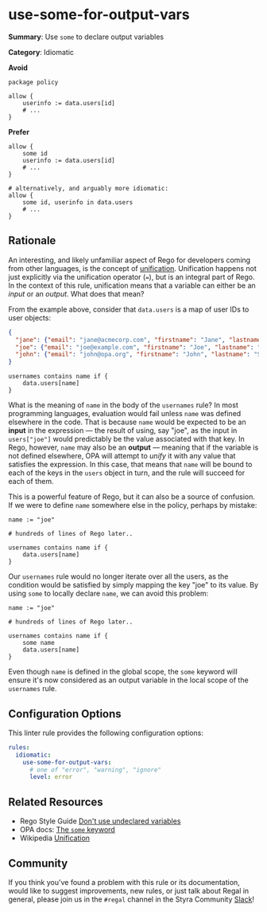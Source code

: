# use-some-for-output-vars

**Summary**: Use `some` to declare output variables

**Category**: Idiomatic

**Avoid**
```rego
package policy

allow {
    userinfo := data.users[id]
    # ...
}
```

**Prefer**
```rego
allow {
    some id
    userinfo := data.users[id]
    # ...
}

# alternatively, and arguably more idiomatic:
allow {
    some id, userinfo in data.users
    # ...
}
```

## Rationale

An interesting, and likely unfamiliar aspect of Rego for developers coming from other languages, is the concept of
[unification](https://en.wikipedia.org/wiki/Unification_(computer_science)). Unification happens not just explicitly via
the unification operator (`=`), but is an integral part of Rego. In the context of this rule, unification means that a
variable can either be an _input_ or an _output_. What does that mean?

From the example above, consider that `data.users` is a map of user IDs to user objects:

```json
{
  "jane": {"email": "jane@acmecorp.com", "firstname": "Jane", "lastname": "Doe"},
  "joe": {"email": "joe@example.com", "firstname": "Joe", "lastname": "Bloggs"},
  "john": {"email": "john@opa.org", "firstname": "John", "lastname": "Smith"}
}
```

```rego
usernames contains name if {
    data.users[name]
}
```

What is the meaning of `name` in the body of the `usernames` rule? In most programming languages, evaluation would
fail unless `name` was defined elsewhere in the code. That is because `name` would be expected to be an **input** in the
expression — the result of using, say "joe", as the input in `users["joe"]` would predictably be the value associated
with that key. In Rego, however, `name` may also be an **output** — meaning that if the variable is not defined
elsewhere, OPA will attempt to _unify_ it with any value that satisfies the expression. In this case, that means that
`name` will be bound to each of the keys in the `users` object in turn, and the rule will succeed for each of them.

This is a powerful feature of Rego, but it can also be a source of confusion. If we were to define `name` somewhere
else in the policy, perhaps by mistake:

```rego
name := "joe"

# hundreds of lines of Rego later..

usernames contains name if {
    data.users[name]
}
```

Our `usernames` rule would no longer iterate over all the users, as the condition would be satisfied by simply mapping
the key "joe" to its value. By using `some` to locally declare `name`, we can avoid this problem:

```rego
name := "joe"

# hundreds of lines of Rego later..

usernames contains name if {
    some name
    data.users[name]
}
```

Even though `name` is defined in the global scope, the `some` keyword will ensure it's now considered as an output
variable in the local scope of the `usernames` rule.

## Configuration Options

This linter rule provides the following configuration options:

```yaml
rules:
  idiomatic:
    use-some-for-output-vars:
      # one of "error", "warning", "ignore"
      level: error
```

## Related Resources

- Rego Style Guide [Don't use undeclared variables](https://github.com/StyraInc/rego-style-guide#dont-use-undeclared-variables)
- OPA docs: [The `some` keyword](https://www.openpolicyagent.org/docs/latest/policy-language/#some-keyword)
- Wikipedia [Unification](https://en.wikipedia.org/wiki/Unification_(computer_science))

## Community

If you think you've found a problem with this rule or its documentation, would like to suggest improvements, new rules,
or just talk about Regal in general, please join us in the `#regal` channel in the Styra Community
[Slack](https://communityinviter.com/apps/styracommunity/signup)!
